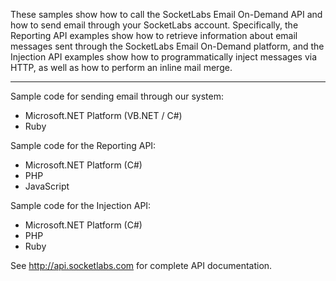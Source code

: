 These samples show how to call the SocketLabs Email On-Demand API and how to send email through your SocketLabs account. Specifically, the Reporting API examples show how to retrieve information about email messages sent through the SocketLabs Email On-Demand platform, and the Injection API examples show how to programmatically inject messages via HTTP, as well as how to perform an inline mail merge.

----

Sample code for sending email through our system:
- Microsoft.NET Platform (VB.NET / C#)
- Ruby

Sample code for the Reporting API:
- Microsoft.NET Platform (C#)
- PHP
- JavaScript

Sample code for the Injection API:
- Microsoft.NET Platform (C#)
- PHP
- Ruby

See http://api.socketlabs.com for complete API documentation.